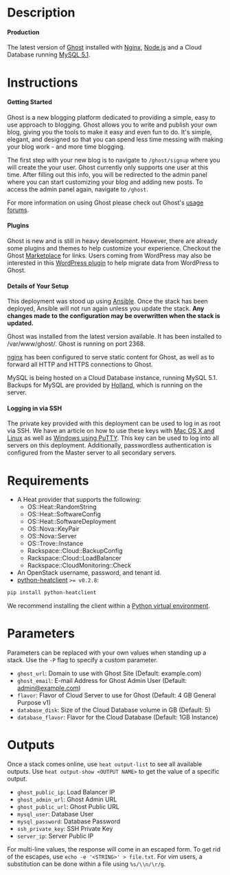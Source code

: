 Description
===========

#### Production

The latest version of [Ghost](http://ghost.org/about/) installed with
[Nginx](http://wiki.nginx.org/Main/), [Node.js](http://nodejs.org/) and
a Cloud Database running [MySQL 5.1](http://www.mysql.com/about/).


Instructions
===========

#### Getting Started

Ghost is a new blogging platform dedicated to providing a simple, easy to use
approach to blogging. Ghost allows you to write and publish your own blog,
giving you the tools to make it easy and even fun to do. It's simple,
elegant, and designed so that you can spend less time messing with making
your blog work - and more time blogging.

The first step with your new blog is to navigate to `/ghost/signup` where you
will create the your user. Ghost currently only supports one user at this
time. After filling out this info, you will be redirected to the admin panel
where you can start customizing your blog and adding new posts. To access the
admin panel again, navigate to `/ghost`.

For more information on using Ghost please check out Ghost's [usage
forums](https://ghost.org/forum/using-ghost/).

#### Plugins

Ghost is new and is still in heavy development. However, there are already
some plugins and themes to help customize your experience. Checkout the Ghost
[Marketplace](http://marketplace.ghost.org/) for links. Users coming from
WordPress may also be interested in this [WordPress
plugin](http://wordpress.org/plugins/ghost/) to help migrate data from
WordPress to Ghost.

#### Details of Your Setup
This deployment was stood up using [Ansible](http://www.ansible.com/).
Once the stack has been deployed, Ansible will not run again unless you update the
stack. **Any changes made to the configuration may be overwritten when the stack
is updated.**

Ghost was installed from the latest version available.  It has been installed to
/var/www/ghost/.  Ghost is running on port 2368.

[nginx](https://www.nginx.com/) has been configured to serve static content
for Ghost, as well as to forward all HTTP and HTTPS connections to Ghost.

MySQL is being hosted on a Cloud Database instance, running MySQL 5.1.
Backups for MySQL are provided by [Holland](http://wiki.hollandbackup.org/),
which is running on the server.

#### Logging in via SSH
The private key provided with this deployment can be used to log in as
root via SSH. We have an article on how to use these keys with [Mac OS X and
Linux](http://www.rackspace.com/knowledge_center/article/logging-in-with-a-ssh-private-key-on-linuxmac)
as well as [Windows using
PuTTY](http://www.rackspace.com/knowledge_center/article/logging-in-with-a-ssh-private-key-on-windows).
This key can be used to log into all servers on this deployment.
Additionally, passwordless authentication is configured from the Master
server to all secondary servers.


Requirements
============
* A Heat provider that supports the following:
  * OS::Heat::RandomString
  * OS::Heat::SoftwareConfig
  * OS::Heat::SoftwareDeployment
  * OS::Nova::KeyPair
  * OS::Nova::Server
  * OS::Trove::Instance
  * Rackspace::Cloud::BackupConfig
  * Rackspace::Cloud::LoadBalancer
  * Rackspace::CloudMonitoring::Check
* An OpenStack username, password, and tenant id.
* [python-heatclient](https://github.com/openstack/python-heatclient)
`>= v0.2.8`:

```bash
pip install python-heatclient
```

We recommend installing the client within a [Python virtual
environment](http://www.virtualenv.org/).

Parameters
==========
Parameters can be replaced with your own values when standing up a stack. Use
the `-P` flag to specify a custom parameter.

* `ghost_url`: Domain to use with Ghost Site (Default: example.com)
* `ghost_email`: E-mail Address for Ghost Admin User (Default: admin@example.com)
* `flavor`: Flavor of Cloud Server to use for Ghost (Default: 4 GB General Purpose v1)
* `database_disk`: Size of the Cloud Database volume in GB (Default: 5)
* `database_flavor`: Flavor for the Cloud Database (Default: 1GB Instance)

Outputs
=======
Once a stack comes online, use `heat output-list` to see all available outputs.
Use `heat output-show <OUTPUT NAME>` to get the value of a specific output.

* `ghost_public_ip`: Load Balancer IP 
* `ghost_admin_url`: Ghost Admin URL 
* `ghost_public_url`: Ghost Public URL 
* `mysql_user`: Database User 
* `mysql_password`: Database Password 
* `ssh_private_key`: SSH Private Key 
* `server_ip`: Server Public IP 

For multi-line values, the response will come in an escaped form. To get rid of
the escapes, use `echo -e '<STRING>' > file.txt`. For vim users, a substitution
can be done within a file using `%s/\\n/\r/g`.
